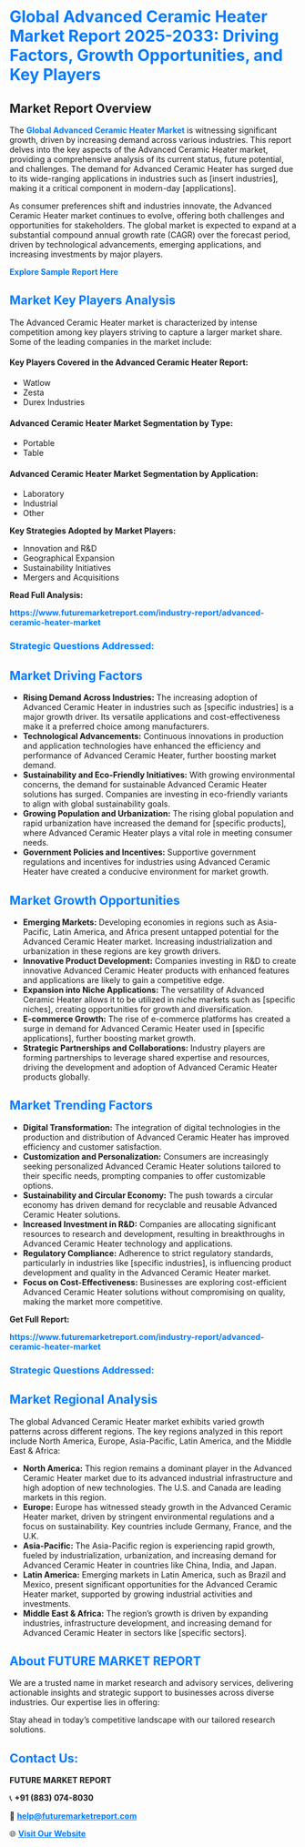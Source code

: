 <h1 style="color: #007BFF;">Global Advanced Ceramic Heater Market Report 2025-2033: Driving Factors, Growth Opportunities, and Key Players</h1>

<section id="overview">
<h2>Market Report Overview</h2>
<p>The <a href="https://www.futuremarketreport.com/industry-report/advanced-ceramic-heater-market" style="color: #007BFF; text-decoration: none;"><strong>Global Advanced Ceramic Heater Market</strong></a> is witnessing significant growth, driven by increasing demand across various industries. This report delves into the key aspects of the Advanced Ceramic Heater market, providing a comprehensive analysis of its current status, future potential, and challenges. The demand for Advanced Ceramic Heater has surged due to its wide-ranging applications in industries such as [insert industries], making it a critical component in modern-day [applications].</p>
<p>As consumer preferences shift and industries innovate, the Advanced Ceramic Heater market continues to evolve, offering both challenges and opportunities for stakeholders. The global market is expected to expand at a substantial compound annual growth rate (CAGR) over the forecast period, driven by technological advancements, emerging applications, and increasing investments by major players.</p>
</section>

<section id="overview">
<p><a href="https://www.futuremarketreport.com/request-sample/reportId=43348" style="color: #007BFF; text-decoration: none;"><strong>Explore Sample Report Here</strong></a></p>
</section>

<section id="key-players">
<h2 style="color: #007BFF;">Market Key Players Analysis</h2>
<p>The Advanced Ceramic Heater market is characterized by intense competition among key players striving to capture a larger market share. Some of the leading companies in the market include:</p>
<h4>Key Players Covered in the Advanced Ceramic Heater Report:</h4>
<ul><li>Watlow</li><li>Zesta</li><li>Durex Industries</li></ul>
<h4>Advanced Ceramic Heater Market Segmentation by Type:</h4>
<ul><li>Portable</li><li>Table</li></ul>

<h4>Advanced Ceramic Heater Market Segmentation by Application:</h4>
<ul><li>Laboratory</li><li>Industrial</li><li>Other</li></ul>
<p><strong>Key Strategies Adopted by Market Players:</strong></p>
<ul>
<li>Innovation and R&D</li>
<li>Geographical Expansion</li>
<li>Sustainability Initiatives</li>
<li>Mergers and Acquisitions</li>
</ul>
</section>

<section>
<p><strong>Read Full Analysis: </strong></p><a href="https://www.futuremarketreport.com/industry-report/advanced-ceramic-heater-market" style="color: #007BFF; text-decoration: none;"><strong>https://www.futuremarketreport.com/industry-report/advanced-ceramic-heater-market</strong></a>
<h3 style="color: #007BFF;">Strategic Questions Addressed:</h3>
</section>

<section id="driving-factors">
<h2 style="color: #007BFF;">Market Driving Factors</h2>
<ul>
<li><strong>Rising Demand Across Industries:</strong> The increasing adoption of Advanced Ceramic Heater in industries such as [specific industries] is a major growth driver. Its versatile applications and cost-effectiveness make it a preferred choice among manufacturers.</li>
<li><strong>Technological Advancements:</strong> Continuous innovations in production and application technologies have enhanced the efficiency and performance of Advanced Ceramic Heater, further boosting market demand.</li>
<li><strong>Sustainability and Eco-Friendly Initiatives:</strong> With growing environmental concerns, the demand for sustainable Advanced Ceramic Heater solutions has surged. Companies are investing in eco-friendly variants to align with global sustainability goals.</li>
<li><strong>Growing Population and Urbanization:</strong> The rising global population and rapid urbanization have increased the demand for [specific products], where Advanced Ceramic Heater plays a vital role in meeting consumer needs.</li>
<li><strong>Government Policies and Incentives:</strong> Supportive government regulations and incentives for industries using Advanced Ceramic Heater have created a conducive environment for market growth.</li>
</ul>
</section>

<section id="growth-opportunities">
<h2 style="color: #007BFF;">Market Growth Opportunities</h2>
<ul>
<li><strong>Emerging Markets:</strong> Developing economies in regions such as Asia-Pacific, Latin America, and Africa present untapped potential for the Advanced Ceramic Heater market. Increasing industrialization and urbanization in these regions are key growth drivers.</li>
<li><strong>Innovative Product Development:</strong> Companies investing in R&D to create innovative Advanced Ceramic Heater products with enhanced features and applications are likely to gain a competitive edge.</li>
<li><strong>Expansion into Niche Applications:</strong> The versatility of Advanced Ceramic Heater allows it to be utilized in niche markets such as [specific niches], creating opportunities for growth and diversification.</li>
<li><strong>E-commerce Growth:</strong> The rise of e-commerce platforms has created a surge in demand for Advanced Ceramic Heater used in [specific applications], further boosting market growth.</li>
<li><strong>Strategic Partnerships and Collaborations:</strong> Industry players are forming partnerships to leverage shared expertise and resources, driving the development and adoption of Advanced Ceramic Heater products globally.</li>
</ul>
</section>

<section id="trending-factors">
<h2 style="color: #007BFF;">Market Trending Factors</h2>
<ul>
<li><strong>Digital Transformation:</strong> The integration of digital technologies in the production and distribution of Advanced Ceramic Heater has improved efficiency and customer satisfaction.</li>
<li><strong>Customization and Personalization:</strong> Consumers are increasingly seeking personalized Advanced Ceramic Heater solutions tailored to their specific needs, prompting companies to offer customizable options.</li>
<li><strong>Sustainability and Circular Economy:</strong> The push towards a circular economy has driven demand for recyclable and reusable Advanced Ceramic Heater solutions.</li>
<li><strong>Increased Investment in R&D:</strong> Companies are allocating significant resources to research and development, resulting in breakthroughs in Advanced Ceramic Heater technology and applications.</li>
<li><strong>Regulatory Compliance:</strong> Adherence to strict regulatory standards, particularly in industries like [specific industries], is influencing product development and quality in the Advanced Ceramic Heater market.</li>
<li><strong>Focus on Cost-Effectiveness:</strong> Businesses are exploring cost-efficient Advanced Ceramic Heater solutions without compromising on quality, making the market more competitive.</li>
</ul>
</section>

<section>
<p><strong>Get Full Report: </strong></p><a href="https://www.futuremarketreport.com/industry-report/advanced-ceramic-heater-market" style="color: #007BFF; text-decoration: none;"><strong>https://www.futuremarketreport.com/industry-report/advanced-ceramic-heater-market</strong></a>
<h3 style="color: #007BFF;">Strategic Questions Addressed:</h3>
</section>


<section id="regional-analysis">
<h2 style="color: #007BFF;">Market Regional Analysis</h2>
<p>The global Advanced Ceramic Heater market exhibits varied growth patterns across different regions. The key regions analyzed in this report include North America, Europe, Asia-Pacific, Latin America, and the Middle East & Africa:</p>
<ul>
<li><strong>North America:</strong> This region remains a dominant player in the Advanced Ceramic Heater market due to its advanced industrial infrastructure and high adoption of new technologies. The U.S. and Canada are leading markets in this region.</li>
<li><strong>Europe:</strong> Europe has witnessed steady growth in the Advanced Ceramic Heater market, driven by stringent environmental regulations and a focus on sustainability. Key countries include Germany, France, and the U.K.</li>
<li><strong>Asia-Pacific:</strong> The Asia-Pacific region is experiencing rapid growth, fueled by industrialization, urbanization, and increasing demand for Advanced Ceramic Heater in countries like China, India, and Japan.</li>
<li><strong>Latin America:</strong> Emerging markets in Latin America, such as Brazil and Mexico, present significant opportunities for the Advanced Ceramic Heater market, supported by growing industrial activities and investments.</li>
<li><strong>Middle East & Africa:</strong> The region’s growth is driven by expanding industries, infrastructure development, and increasing demand for Advanced Ceramic Heater in sectors like [specific sectors].</li>
</ul>
</section>

<footer>
<h2 style="color: #007BFF;">About FUTURE MARKET REPORT</h2>
<p>We are a trusted name in market research and advisory services, delivering actionable insights and strategic support to businesses across diverse industries. Our expertise lies in offering:</p>

<p>Stay ahead in today’s competitive landscape with our tailored research solutions.</p>

<h2 style="color: #007BFF;">Contact Us:</h2>
<p><strong>FUTURE MARKET REPORT</strong></p>
<p>📞 <strong>+91 (883) 074-8030</strong></p>
<p>📧 <strong><a href="mailto:help@futuremarketreport.com" style="color: #007BFF;">help@futuremarketreport.com</a></strong></p>
<p>🌐 <strong><a href="https://www.futuremarketreport.com/" style="color: #007BFF;">Visit Our Website</a></strong></p>
</footer>